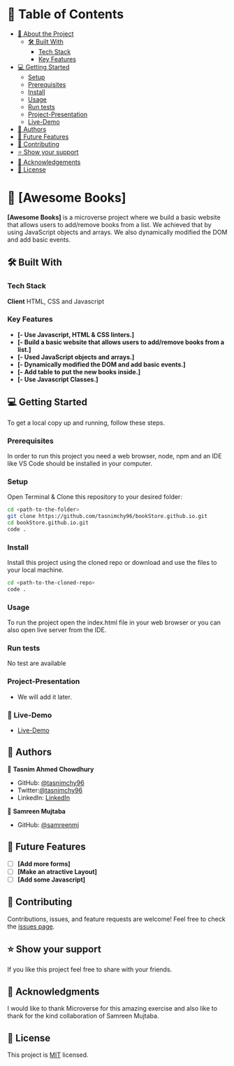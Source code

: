 # :green_book: Table of Contents

- [:book: About the Project](#about-project)
  - [:hammer_and_wrench: Built With](#built-with)
    - [Tech Stack](#tech-stack)
    - [Key Features](#key-features)
- [:computer: Getting Started](#getting-started)
  - [Setup](#setup)
  - [Prerequisites](#prerequisites)
  - [Install](#install)
  - [Usage](#usage)
  - [Run tests](#run-tests)
  - [Project-Presentation](#project-presentation)
  - [Live-Demo](#live-demo)
- [:busts_in_silhouette: Authors](#authors)
- [:telescope: Future Features](#future-features)
- [:handshake: Contributing](#contributing)
- [:star:️ Show your support](#support)
- [:pray: Acknowledgements](#acknowledgements)
- [📝 License](#license)

# :book: [Awesome Books]

**[Awesome Books]** is a microverse project where we build a basic website that allows users to add/remove books from a list. We achieved that by using JavaScript objects and arrays. We also dynamically modified the DOM and add basic events.



## :hammer_and_wrench: Built With

### Tech Stack

**Client**
HTML, CSS and Javascript

### Key Features

- **[- Use Javascript, HTML & CSS linters.]**
- **[- Build a basic website that allows users to add/remove books from a list.]**
- **[- Used JavaScript objects and arrays.]**
- **[- Dynamically modified the DOM and add basic events.]**
- **[- Add table to put the new books inside.]**
- **[- Use Javascript Classes.]**

## :computer: Getting Started

To get a local copy up and running, follow these steps.

### Prerequisites

In order to run this project you need a web browser, node, npm and an IDE like VS Code should be installed in your computer.

### Setup

Open Terminal & Clone this repository to your desired folder:

```sh
cd <path-to-the-folder>
git clone https://github.com/tasnimchy96/bookStore.github.io.git
cd bookStore.github.io.git
code .
```
### Install

Install this project using the cloned repo or download and use the files to your local machine.

```sh
cd <path-to-the-cloned-repo>
code .
```
### Usage

To run the project open the index.html file in your web browser or you can also open live server from the IDE.

### Run tests

No test are available

### Project-Presentation
- We will add it later.

### :rocket: Live-Demo

- [Live-Demo](https://tasnimchy96.github.io/bookStore.github.io/)

## :busts_in_silhouette: Authors

:bust_in_silhouette: **Tasnim Ahmed Chowdhury**

- GitHub: [@tasnimchy96](https://github.com/tasnimchy96)
- Twitter:[@tasnimchy96](https://twitter.com/tasnimchy96)
- LinkedIn: [LinkedIn](https://www.linkedin.com/in/tasnim-ahmed-chowdhury-b4504625b)

:bust_in_silhouette: **Samreen Mujtaba**

- GitHub: [@samreenmj](https://github.com/samreenmj)

## :telescope: Future Features

- [ ] **[Add more forms]**
- [ ] **[Make an atractive Layout]**
- [ ] **[Add some Javascript]**

## :handshake: Contributing

Contributions, issues, and feature requests are welcome!
Feel free to check the [issues page](../../issues/).

## :star:️ Show your support

If you like this project feel free to share with your friends.

## :pray: Acknowledgments

I would like to thank Microverse for this amazing exercise and also like to thank for the kind collaboration of Samreen Mujtaba.

## 📝 License <a name="license"></a>
This project is [MIT](./LICENSE.md) licensed.


